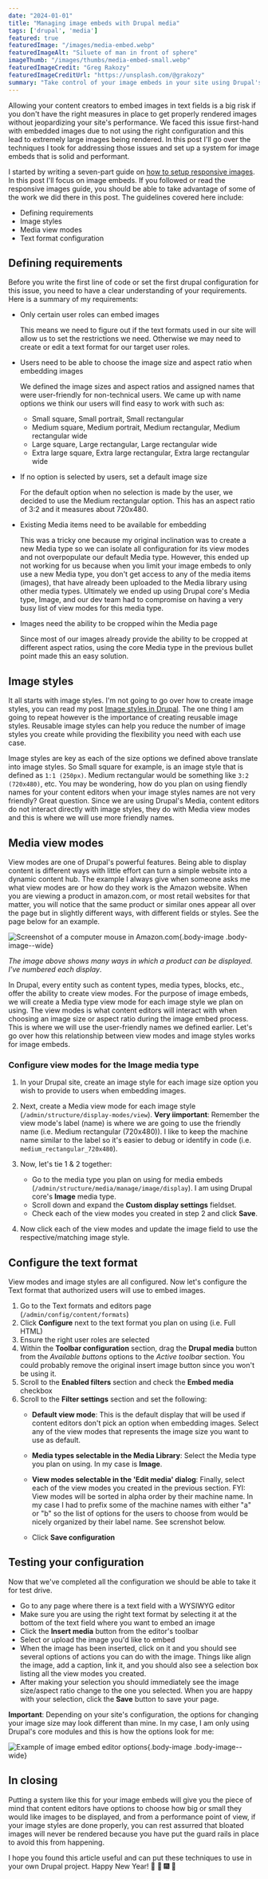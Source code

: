 ```yaml
---
date: "2024-01-01"
title: "Managing image embeds with Drupal media"
tags: ['drupal', 'media']
featured: true
featuredImage: "/images/media-embed.webp"
featuredImageAlt: "Siluete of man in front of sphere"
imageThumb: "/images/thumbs/media-embed-small.webp"
featuredImageCredit: "Greg Rakozy"
featuredImageCreditUrl: "https://unsplash.com/@grakozy"
summary: "Take control of your image embeds in your site using Drupal's media."
---
```


Allowing your content creators to embed images in text fields is a big risk if you don't have the right measures in place to get properly rendered images without jeopardizing your site's performance. We faced this issue first-hand with embedded images due to not using the right configuration and this lead to extremely large images being rendered. In this post I'll go over the techniques I took for addressing those issues and set up a system for image embeds that is solid and performant.

I started by writing a seven-part guide on [how to setup responsive images](../responsive-images-in-drupal-a-guide). In this post I'll focus on image embeds. If you followed or read the responsive images guide, you should be able to take advantage of some of the work we did there in this post.  The guidelines covered here include:

* Defining requirements
* Image styles
* Media view modes
* Text format configuration

## Defining requirements

Before you write the first line of code or set the first drupal configuration for this issue, you need to have a clear understanding of your requirements.  Here is a summary of my requirements:

* Only certain user roles can embed images

  This means we need to figure out if the text formats used in our site will allow us to set the restrictions we need.  Otherwise we may need to create or edit a text format for our target user roles.

* Users need to be able to choose the image size and aspect ratio when embedding images

  We defined the image sizes and aspect ratios and assigned names that were user-friendly for non-technical users. We came up with name options we think our users will find easy to work with such as:

  * Small square, Small portrait, Small rectangular
  * Medium square, Medium portrait, Medium rectangular, Medium rectangular wide
  * Large square, Large rectangular, Large rectangular wide
  * Extra large square, Extra large rectangular, Extra large rectangular wide

* If no option is selected by users, set a default image size

  For the default option when no selection is made by the user, we decided to use the Medium rectangular option.  This has an aspect ratio of 3:2 and it measures about 720x480.

* Existing Media items need to be available for embedding

  This was a tricky one because my original inclination was to create a new Media type so we can isolate all configuration for its view modes and not overpopulate our default Media type.  However, this ended up not working for us because when you limit your image embeds to only use a new Media type, you don't get access to any of the media items (images), that have already been uploaded to the Media library using other media types.  Ultimately we ended up using Drupal core's Media type, Image, and our dev team had to compromise on having a very busy list of view modes for this media type.

* Images need the ability to be cropped wihin the Media page

  Since most of our images already provide the ability to be cropped at different aspect ratios, using the core Media type in the previous bullet point made this an easy solution.

## Image styles

It all starts with image styles.  I'm not going to go over how to create image styles, you can read my post [Image styles in Drupal](../image-styles-in-drupal).  The one thing I am going to repeat however is the importance of creating reusable image styles.  Reusable image styles can help you reduce the number of image styles you create while providing the flexibility you need with each use case.

Image styles are key as each of the size options we defined above translate into image styles.  So Small square for example, is an image style that is defined as `1:1 (250px)`.  Medium rectangular would be something like `3:2 (720x480)`, etc.  You may be wondering, how do you plan on using fiendly names for your content editors when your image styles names are not very friendly?  Great question.  Since we are using Drupal's Media, content editors do not interact directly with image styles, they do with Media view modes and this is where we will use more friendly names.

## Media view modes

View modes are one of Drupal's powerful features.  Being able to display content is different ways with little effort can turn a simple website into a dynamic content hub.  The example I always give when someone asks me what view modes are or how do they work is the Amazon website. When you are viewing a product in amazon.com, or most retail websites for that matter, you will notice that the same product or similar ones appear all over the page but in slightly different ways, with different fields or styles.  See the page below for an example.

![Screenshot of a computer mouse in Amazon.com](/images/modes.webp){.body-image .body-image--wide}

_The image above shows many ways in which a product can be displayed.  I've numbered each display_.

In Drupal, every entity such as content types, media types, blocks, etc., offer the ability to create view modes.  For the purpose of image embeds, we will create a Media type view mode for each image style we plan on using.  The view modes is what content editors will interact with when choosing an image size or aspect ratio during the image embed process.  This is where we will use the user-friendly names we defined earlier.  Let's go over how this relationship between view modes and image styles works for image embeds.

### Configure view modes for the Image media type

1. In your Drupal site, create an image style for each image size option you wish to provide to users when embedding images.
1. Next, create a Media view mode for each image style (`/admin/structure/display-modes/view`). **Very iimportant**: Remember the view mode's label (name) is where we are going to use the friendly name (i.e. Medium rectangular (720x480)).  I like to keep the machine name similar to the label so it's easier to debug or identify in code (i.e. `medium_rectangular_720x480`).
1. Now, let's tie 1 & 2 together:

   * Go to the media type you plan on using for media embeds (`/admin/structure/media/manage/image/display`). I am using Drupal core's **Image** media type.
   * Scroll down and expand the **Custom display settings** fieldset.
   * Check each of the view modes you created in step 2 and click **Save**.
1. Now click each of the view modes and update the image field to use the respective/matching image style.

## Configure the text format

View modes and image styles are all configured.  Now let's configure the Text format that authorized users will use to embed images.

1. Go to the Text formats and editors page (`/admin/config/content/formats`)
1. Click **Configure** next to the text format you plan on using (i.e. Full HTML)
1. Ensure the right user roles are selected
1. Within the **Toolbar configuration** section, drag the **Drupal media** button from the _Available buttons_ options to the _Active toolbar_ section. You could probably remove the original insert image button since you won't be using it.
1. Scroll to the **Enabled filters** section and check the **Embed media** checkbox
1. Scroll to the **Filter settings** section and set the following:
   * **Default view mode**: This is the default display that will be used if content editors don't pick an option when embedding images. Select any of the view modes that represents the image size you want to use as default.

   * **Media types selectable in the Media Library**: Select the Media type you plan on using.  In my case is **Image**.

   * **View modes selectable in the 'Edit media' dialog**: Finally, select each of the view modes you created in the previous section. FYI: View modes will be sorted in alpha order by their machine name. In my case I had to prefix some of the machine names with either "a" or "b" so the list of options for the users to choose from would be nicely organized by their label name.  See screnshot below.

   * Click **Save configuration**

## Testing your configuration

Now that we've completed all the configuration we should be able to take it for test drive.

* Go to any page where there is a text field with a WYSIWYG editor
* Make sure you are using the right text format by selecting it at the bottom of the text field where you want to embed an image
* Click the **Insert media** button from the editor's toolbar
* Select or upload the image you'd like to embed
* When the image has been inserted, click on it and you should see several options of actions you can do with the image.  Things like align the image, add a caption, link it, and you should also see a selection box listing all the view modes you created.
* After making your selection you should immediately see the image size/aspect ratio change to the one you selected.  When you are happy with your selection, click the **Save** button to save your page.

**Important**: Depending on your site's configuration, the options for changing your image size may look different than mine.  In my case, I am only using Drupal's core modules and this is how the options look for me:

![Example of image embed editor options](/images/img-embed-demo.webp){.body-image .body-image--wide}

## In closing

Putting a system like this for your image embeds will give you the piece of mind that content editors have options to choose how big or small they would like images to be displayed, and from a performance point of view, if your image styles are done properly, you can rest assurred that bloated images will never be rendered because you have put the guard rails in place to avoid this from happening.

I hope you found this article useful and can put these techniques to use in your own Drupal project.  Happy New Year! 🎉 🎊 🎆 👋
